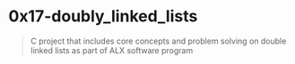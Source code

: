 # 0x17-doubly_linked_lists
> C project that includes core concepts and problem solving on double linked lists as part of ALX software program
